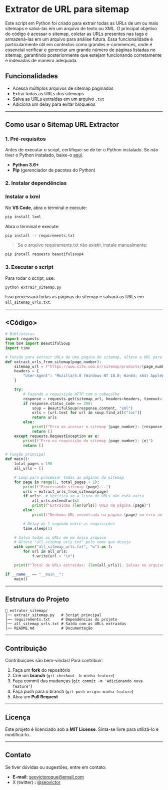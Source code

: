 # Extrator de URL para sitemap

Este script em Python foi criado para extrair todas as URLs de um ou mais sitemaps e salvá-las em um arquivo de texto ou XML. O principal objetivo do código é acessar o sitemap, coletar as URLs presentes nas tags <loc> e armazená-las em um arquivo para análise futura. Essa funcionalidade é particularmente útil em contextos como grandes e-commerces, onde é essencial verificar e gerenciar um grande número de páginas listadas no sitemap, garantindo posteriormente que estejam funcionando corretamente e indexadas de maneira adequada.

## Funcionalidades

- Acessa múltiplos arquivos de sitemap paginados
- Extrai todas as URLs dos sitemaps
- Salva as URLs extraídas em um arquivo `.txt`
- Adiciona um delay para evitar bloqueios

---

## Como usar o Sitemap URL Extractor

### 1. Pré-requisitos

Antes de executar o script, certifique-se de ter o Python instalado. Se não tiver o Python instalado, baixe-o [aqui](https://www.python.org/downloads/).

- **Python 3.6+**
- **Pip** (gerenciador de pacotes do Python)

### 2. Instalar dependências

### **Instalar o lxml**

No **VS Code**, abra o terminal e execute:

```bash
pip install lxml
```

Abra o terminal e execute:

```bash
pip install -r requirements.txt
```

> Se o arquivo requirements.txt não existir, instale manualmente:
> 

```bash
pip install requests beautifulsoup4
```

### 3. Executar o script

Para rodar o script, use:

```bash
python extrair_sitemap.py
```

Isso processará todas as páginas do sitemap e salvará as URLs em `all_sitemap_urls.txt`.

---

## <Código>

```python
# Bibliotecas
import requests
from bs4 import BeautifulSoup
import time  

# Função para extrair URLs de uma página do sitemap, altere a URL para o site que deseja
def extract_urls_from_sitemap(page_number):
    sitemap_url = f"https://www.site.com.br/sitemap/products/{page_number}"
    headers = {
        "User-Agent": "Mozilla/5.0 (Windows NT 10.0; Win64; x64) AppleWebKit/537.36 (KHTML, like Gecko) Chrome/119.0.0.0 Safari/537.36"
    }

    try:
        # Fazendo a requisição HTTP com o cabeçalho
        response = requests.get(sitemap_url, headers=headers, timeout=10)
        if response.status_code == 200:
            soup = BeautifulSoup(response.content, "xml")
            urls = [url.text for url in soup.find_all("loc")]
            return urls
        else:
            print(f"Erro ao acessar o sitemap {page_number}: {response.status_code}")
            return []
    except requests.RequestException as e:
        print(f"Erro na requisição do sitemap {page_number}: {e}")
        return []

# Função principal
def main():
    total_pages = 190
    all_urls = []

    # Loop para processar todas as páginas do sitemap
    for page in range(1, total_pages + 1):
        print(f"Processando sitemap {page}...")
        urls = extract_urls_from_sitemap(page)
        if urls:  # Verifica se a lista de URLs não está vazia
            all_urls.extend(urls)
            print(f"Extraídas {len(urls)} URLs da página {page}")
        else:
            print(f"Nenhuma URL encontrada na página {page} ou erro ao acessar.")

        # Delay de 1 segundo entre as requisições
        time.sleep(1)

    # Salva todas as URLs em um único arquivo
    # Altere "all_sitemap_urls.txt" pelo nome que deseja
    with open("all_sitemap_urls.txt", "w") as f:
        for url in all_urls:
            f.write(url + "\n")

    print(f"Total de URLs extraídas: {len(all_urls)}. Salvas no arquivo all_sitemap_urls.txt")

if __name__ == "__main__":
    main()
```

---

## Estrutura do Projeto

```
📁 extrator_sitemap/
│── extrair_sitemap.py   # Script principal
│── requirements.txt     # Dependências do projeto
│── all_sitemap_urls.txt # Saída com as URLs extraídas
│── README.md            # Documentação
```

---

## Contribuição

Contribuições são bem-vindas! Para contribuir:

1. Faça um **fork** do repositório
2. Crie um **branch** (`git checkout -b minha-feature`)
3. Faça commit das mudanças (`git commit -m 'Adicionando nova feature'`)
4. Faça push para o branch (`git push origin minha-feature`)
5. Abra um **Pull Request**

---

## Licença

Este projeto é licenciado sob a **MIT License**. Sinta-se livre para utilizá-lo e modificá-lo. 

---

## Contato

Se tiver dúvidas ou sugestões, entre em contato:

- **E-mail:** seovictoroque@email.com
- X (twitter) **:** [@seovictor](https://x.com/seovictoroque)
